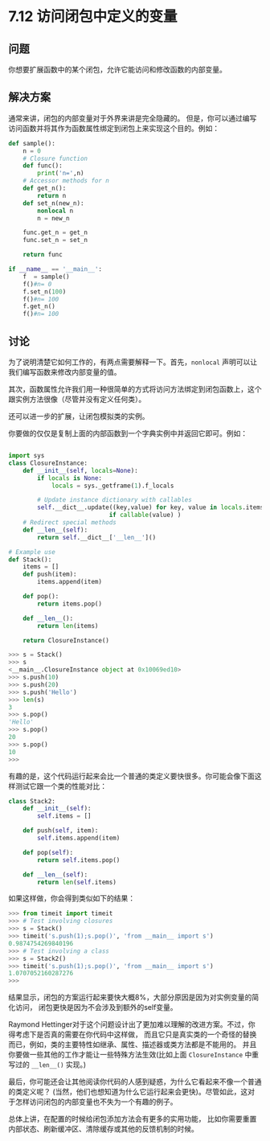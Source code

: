 # 7.12 访问闭包中定义的变量

## 问题

你想要扩展函数中的某个闭包，允许它能访问和修改函数的内部变量。

## 解决方案

通常来讲，闭包的内部变量对于外界来讲是完全隐藏的。 但是，你可以通过编写访问函数并将其作为函数属性绑定到闭包上来实现这个目的。例如：

```python
def sample():
    n = 0
    # Closure function
    def func():
        print('n=',n)
    # Accessor methods for n
    def get_n():
        return n
    def set_n(new_n):
        nonlocal n
        n = new_n

    func.get_n = get_n
    func.set_n = set_n

    return func

if __name__ == '__main__':
    f  = sample()
    f()#n= 0
    f.set_n(100)
    f()#n= 100
    f.get_n()
    f()#n= 100
```

## 讨论

为了说明清楚它如何工作的，有两点需要解释一下。首先，`nonlocal` 声明可以让我们编写函数来修改内部变量的值。

其次，函数属性允许我们用一种很简单的方式将访问方法绑定到闭包函数上，这个跟实例方法很像（尽管并没有定义任何类）。

还可以进一步的扩展，让闭包模拟类的实例。

你要做的仅仅是复制上面的内部函数到一个字典实例中并返回它即可。例如：

```python

import sys
class ClosureInstance:
    def __init__(self, locals=None):
        if locals is None:
            locals = sys._getframe(1).f_locals

        # Update instance dictionary with callables
        self.__dict__.update((key,value) for key, value in locals.items()
                            if callable(value) )
    # Redirect special methods
    def __len__(self):
        return self.__dict__['__len__']()

# Example use
def Stack():
    items = []
    def push(item):
        items.append(item)

    def pop():
        return items.pop()

    def __len__():
        return len(items)

    return ClosureInstance()
```

```python
>>> s = Stack()
>>> s
<__main__.ClosureInstance object at 0x10069ed10>
>>> s.push(10)
>>> s.push(20)
>>> s.push('Hello')
>>> len(s)
3
>>> s.pop()
'Hello'
>>> s.pop()
20
>>> s.pop()
10
>>>
```

有趣的是，这个代码运行起来会比一个普通的类定义要快很多。你可能会像下面这样测试它跟一个类的性能对比：

```python
class Stack2:
    def __init__(self):
        self.items = []

    def push(self, item):
        self.items.append(item)

    def pop(self):
        return self.items.pop()

    def __len__(self):
        return len(self.items)
```

如果这样做，你会得到类似如下的结果：

```python
>>> from timeit import timeit
>>> # Test involving closures
>>> s = Stack()
>>> timeit('s.push(1);s.pop()', 'from __main__ import s')
0.9874754269840196
>>> # Test involving a class
>>> s = Stack2()
>>> timeit('s.push(1);s.pop()', 'from __main__ import s')
1.0707052160287276
>>>
```

结果显示，闭包的方案运行起来要快大概8%，大部分原因是因为对实例变量的简化访问， 闭包更快是因为不会涉及到额外的self变量。

Raymond Hettinger对于这个问题设计出了更加难以理解的改进方案。不过，你得考虑下是否真的需要在你代码中这样做， 而且它只是真实类的一个奇怪的替换而已，例如，类的主要特性如继承、属性、描述器或类方法都是不能用的。 并且你要做一些其他的工作才能让一些特殊方法生效(比如上面 `ClosureInstance` 中重写过的 `__len__()` 实现。)

最后，你可能还会让其他阅读你代码的人感到疑惑，为什么它看起来不像一个普通的类定义呢？ (当然，他们也想知道为什么它运行起来会更快)。尽管如此，这对于怎样访问闭包的内部变量也不失为一个有趣的例子。

总体上讲，在配置的时候给闭包添加方法会有更多的实用功能， 比如你需要重置内部状态、刷新缓冲区、清除缓存或其他的反馈机制的时候。